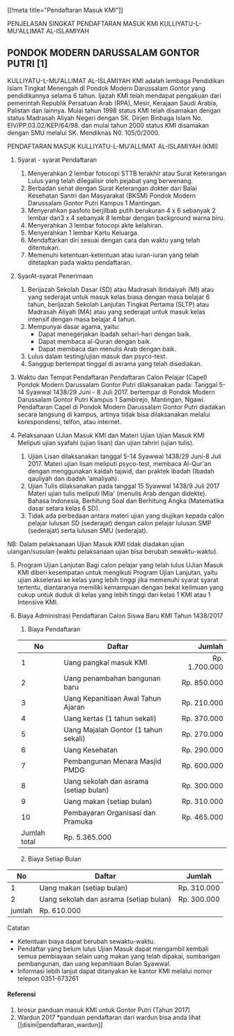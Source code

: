 [[!meta title="Pendaftaran Masuk KMI"]]

PENJELASAN SINGKAT 
PENDAFTARAN MASUK KMI
KULLIYATU-L-MU'ALLIMAT AL-ISLAMIYAH

## PONDOK MODERN DARUSSALAM GONTOR PUTRI [1]

KULLIYATU-L-MU'ALLIMAT AL-ISLAMIYAH 
KMI adalah lembaga Pendidikan Islam Tingkat Menengah di Pondok Modern Darussalam Gontor yang pendidikannya selama 6 tahun. Ijazah KMI telah mendapat pengakuan dari pemerintah Republik Persatuan Arab (RPA), Mesir, Kerajaan Saudi Arabia, Palistan dan lainnya.
Mulai tahun 1998 status KMI telah disamakan dengan status Madrasah Aliyah Negeri dengan SK. Dirjen Binbaga Islam No. EIV/PP.03.02/KEP/64/98. dan mulai tahun 2000 status KMI disamakan dengan SMU melalui SK. Mendiknas N0. 105/0/2000.

PENDAFTARAN MASUK 
KULLIYATU-L-MU'ALLIMAT AL-ISLAMIYAH (KMI)
1. Syarat - syarat Pendaftaran
    1. Menyerahkan 2 lembar fotocopi STTB terakhir atau Surat Keterangan Lulus yang telah dilegalisir oleh pejabat yang berwenang.
    2. Berbadan sehat dengan Surat Keterangan dokter dari Balai Kesehatan Santri dan Masyarakat (BKSM) Pondok Modern Darussalam Gontor Putri Kampus 1 Mantingan.
    3. Menyerahkan pasfoto berjilbab putih berukuran 4 x 6 sebanyak 2 lembar dan3 x 4 sebanyak 8 lembar dengan background warna biru.
    4. Menyerahkan 3 lembar fotocopi akte kelahiran.
    5. Menyerahkan 1 lembar Kartu Keluarga.
    6. Mendaftarkan diri sesuai dengan cara dan waktu yang telah ditentukan.
    7. Memenuhi ketentuan-ketentuan atau iuran-iuran yang telah ditetapkan pada waktu pendaftaran.

2. SyarAt-syarat Penerimaan
    1. Berijazah Sekolah Dasar (SD) atau Madrasah Ibtidaiyah (MI) atau yang sederajat untuk masuk kelas biasa dengan masa belajar 6 tahun, berijazah Sekolah Lanjutan Tingkat Pertama (SLTP) atau Madrasah Aliyah (MA) atau yang sederajat untuk masuk kelas intensif dengan masa belajar 4 tahun.
    2. Mempunyai dasar agama, yaitu:
	   - Dapat menegerjakan ibadah sehari-hari dengan baik.
	   - Dapat membaca al-Quran dengan baik.
	   - Dapat membaca dan menulis Arab dengan baik.
    3. Lulus dalam testing/ujian masuk dan psyco-test.
    4. Sanggup bertempat tinggal di asrama yang telah disediakan.

3. Waktu dan Tempat Pendaftaran
Pendaftaran Calon Pelajar (Capel) Pondok Modern Darussalam Gontor Putri dilaksanakan pada:
Tanggal 5-14 Syawwal 1438/29 Juni - 8 Juli 2017.
bertempar di Pondok Modern Darussalam Gontor Putri Kampus 1 Sambirejo, Mantingan, Ngawi.
Pendaftaran Capel di Pondok Modern Darussalam Gontor Putri diadakan secara langsung di kampus, artinya tidak bisa dilaksanakan melalui korespondensi, telfon, atau internet.

4. Pelaksanaan UJian Masuk KMI dan Materi Ujian
Ujian Masuk KMI Meliputi ujian syafahi (ujian lisan) dan ujian tahriri (ujian tulis).
    1. Ujian Lisan dilaksanakan tanggal 5-14 Syawwal 1438/29 Juni-8 Juli 2017.
       Materi ujian lisan meliputi psyco-test, membaca Al-Qur'an dengan menggunakan kaidah tajwid, dan praktek ibadah (Ibadah qauliyah dan ibadah 'amaliyah).
    2. Ujian Tulis dilaksanakan pada tanggal 15 Syawwal 1438/9 Juli 2017
       Materi ujian tulis meliputi IMla' (menulis Arab dengan didekte). Bahasa Indonesia, Berhitung Soal dan Berhitung Angka (Matematika dasar setara kelas 6 SD).
    3. Tidak ada perbedaan antara materi ujian yang diujikan kepada calon pelajar lulusan SD (sederajat) dengan calon pelajar lulusan SMP (sederajat) serta lulusan SMU (sederajat).

NB: Dalam pelaksanaan Ujian Masuk KMI tidak diadakan ujian ulangan/susulan (waktu pelaksanaan ujian bisa berubah sewaktu-waktu).

5. Program Ujian Lanjutan
Bagi calon pelajar yang telah lulus UJian Masuk KMI diberi kesempatan untuk mengikuti Program Ujian Lanjutan, yaitu ujian akselerasi ke kelas yang lebih tinggi jika memenuhi syarat syarat tertentu, diantaranya memiliki kemampuan dengan bekal keilmuan yang cukup untuk duduk di kelas yang lebih tinggi dari kelas 1 KMI atau 1 Intensive KMI.

6. Biaya Administrasi Pendaftaran Calon Siswa Baru KMI Tahun 1438/2017

    1. Biaya Pendaftaran
   
   |No| Daftar        | Jumlah |
   |--|---------------------------------------|------------:|
   |1 |Uang pangkal masuk KMI	              |Rp. 1.700.000|
   |2 |Uang penambahan bangunan baru          |Rp.   850.000|
   |3 |Uang Kepanitiaan Awal Tahun Ajaran     |Rp.   210.000|
   |4 |Uang kertas (1 tahun sekali)           |Rp.   370.000|
   |5 |Uang Majalah Gontor (1 tahun sekali)   |Rp.   270.000|
   |6 |Uang Kesehatan	                      |Rp.   290.000|
   |7 |Pembangunan Menara Masjid PMDG	      |Rp.   600.000|
   |8 |Uang sekolah dan asrama (setiap bulan) |Rp.   300.000|
   |9 |Uang makan (setiap bulan)		      |Rp.   310.000|
   |10|Pembayaran Organisasi dan Pramuka      |Rp.   465.000|
   | Jumlah total | Rp. 5.365.000|
      
    
    
    2. Biaya Setiap Bulan
  
  
  |No| Daftar | Jumlah|
  |--|--------------------------------------|-------------|
  |1 |Uang makan (setiap bulan)		        |Rp.   310.000|
  |2 |Uang sekolah dan asrama (setiap bulan)|Rp.   300.000|
  |jumlah| 	Rp.   610.000|


Catatan

- Ketentuan biaya dapat berubah sewaktu-waktu.
- Pendaftar yang belum lulus Ujian Masuk dapat mengambil kembali semua pembiayaan selain uang makan yang telah dipakai, sumbangan pembangunan, dan uang kepanitiaan Bulan Syawwal.
- Informasi lebih lanjut dapat ditanyakan ke kantor KMI melalui nomor telepon 0351-673261



#### Referensi

1. brosur panduan masuk KMI untuk Gontor Putri (Tahun 2017)
2. Wardun 2017 *panduan pendaftaran dari wardun bisa anda lihat [[disini|pendaftaran_wardun]]


